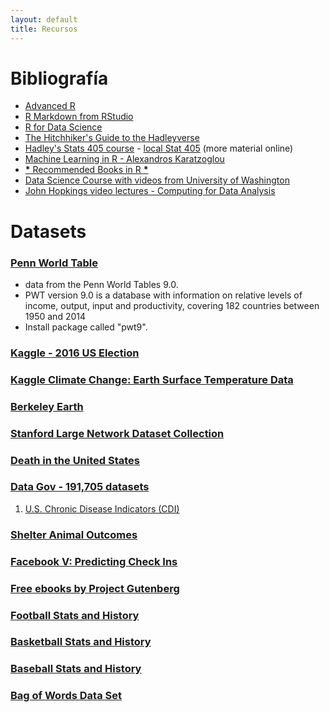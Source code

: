 ```yaml
---
layout: default
title: Recursos
---
```



# Bibliografía

-   [Advanced R](http://adv-r.had.co.nz/)
-   [R Markdown from RStudio](http://rmarkdown.rstudio.com/lesson-1.html)
-   [R for Data Science](http://r4ds.had.co.nz/index.html)
-   [The Hitchhiker's Guide to the Hadleyverse](http://adolfoalvarez.cl/the-hitchhikers-guide-to-the-hadleyverse/)
-   [Hadley's Stats 405 course](http://stat405.had.co.nz/) - [local Stat 405](file:///Users/moyano/Projects/REF%20-%20LEARNING/LEARNING%20I%20-%20RESOURCES%20-%20BOOKS%20AND%20PAPERS%20/LEARN-R/**%20Hadleyverse%20material/stat%20405%20-%20course/) (more material online)
-   [Machine Learning in R - Alexandros Karatzoglou](file:///Users/moyano/Projects/REF%20-%20LEARNING/LEARNING%20I%20-%20RESOURCES%20-%20BOOKS%20AND%20PAPERS%20/LEARN-R/Machine%20Learning%20in%20R%20-%20Alexandros%20Karatzoglou.pdf)
-   [**\*** Recommended Books in R **\***](file:///Users/moyano/Projects/REF%20-%20LEARNING/LEARNING%20I%20-%20RESOURCES%20-%20BOOKS%20AND%20PAPERS%20/LEARN-R/R%20Books/)
-   [Data Science Course with videos from University of Washington](file:///Users/moyano/Projects/REF%20-%20LEARNING/LEARNING%20I%20-%20RESOURCES%20-%20BOOKS%20AND%20PAPERS/LEARN-CS%20&%20DATA%20SCIENCE/Data%20Science%20Course%20with%20videos%20from%20University%20of%20Washington)
-   [John Hopkings video lectures - Computing for Data Analysis](file:///Users/moyano/Projects/REF%20-%20LEARNING/LEARNING%20I%20-%20RESOURCES%20-%20BOOKS%20AND%20PAPERS%20/LEARN-R/John%20Hopkings%20video%20lectures%20-%20Computing%20for%20Data%20Analysis/)


# Datasets


### [Penn World Table](http://www.rug.nl/ggdc/productivity/pwt/)

-   data from the Penn World Tables 9.0.
-   PWT version 9.0 is a database with information on relative levels of income, output, input and
    productivity, covering 182 countries between 1950 and 2014
-   Install package called "pwt9".


### [Kaggle - 2016 US Election](https://www.kaggle.com/benhamner/2016-us-election)


### [Kaggle Climate Change: Earth Surface Temperature Data](https://www.kaggle.com/berkeleyearth/climate-change-earth-surface-temperature-data)


### [Berkeley Earth](http://berkeleyearth.org/data/)


### [Stanford Large Network Dataset Collection](https://snap.stanford.edu/data/)


### [Death in the United States](https://www.kaggle.com/cdc/mortality)


### [Data Gov -  191,705 datasets](https://catalog.data.gov/dataset)

1.  [U.S. Chronic Disease Indicators (CDI)](https://catalog.data.gov/dataset/u-s-chronic-disease-indicators-cdi-e50c9)


### [Shelter Animal Outcomes](https://www.kaggle.com/c/shelter-animal-outcomes)


### [Facebook V: Predicting Check Ins](https://www.kaggle.com/c/facebook-v-predicting-check-ins)


### [Free ebooks by Project Gutenberg](http://www.gutenberg.org/)


### [Football Stats and History](http://www.pro-football-reference.com/)


### [Basketball Stats and History](http://www.basketball-reference.com/)


### [Baseball Stats and History](http://www.baseball-reference.com/)


### [Bag of Words Data Set](http://archive.ics.uci.edu/ml/datasets/Bag+of+Words)

